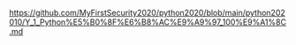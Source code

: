 https://github.com/MyFirstSecurity2020/python2020/blob/main/python202010/Y_1_Python%E5%B0%8F%E6%B8%AC%E9%A9%97_100%E9%A1%8C.md
